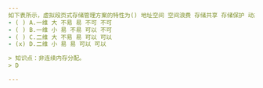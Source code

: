 ```yaml
---
如下表所示，虚拟段页式存储管理方案的特性为() 地址空间 空间浪费 存储共享 存储保护 动态扩充 动态连接
- ( ) A.一维 大 不易 易 不可 不可 
- ( ) B.一维 小 易 不易 可以 不可 
- ( ) C.二维 大 不易 易 可以 可以 
- (x) D.二维 小 易 易 可以 可以

> 知识点：非连续内存分配。
> D

---
```

